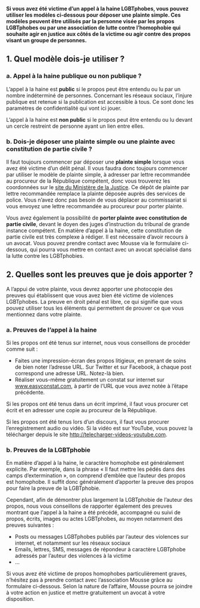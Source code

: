 **Si vous avez été victime d’un appel à la haine LGBTphobes, vous pouvez utiliser les modèles ci-dessous pour déposer une plainte simple. Ces modèles peuvent être utilisés par la personne visée par les propos LGBTphobes ou par une association de lutte contre l’homophobie qui souhaite agir en justice aux côtés de la victime ou agir contre des propos visant un groupe de personnes.** 


## 1. Quel modèle dois-je utiliser ? 

### a. Appel à la haine publique ou non publique ?

L’appel à la haine est **public** si le propos peut être entendu ou lu par un nombre indéterminé de personnes. Concernant les réseaux sociaux, l’injure publique est retenue si la publication est accessible à tous. Ce sont donc les paramètres de confidentialité qui vont ici jouer. 

L’appel à la haine est **non public** si le propos peut être entendu ou lu devant un cercle restreint de personne ayant un lien entre elles.


### b. Dois-je déposer une plainte simple ou une plainte avec constitution de partie civile ?  

Il faut toujours commencer par déposer une **plainte simple** lorsque vous avez été victime d’un délit pénal. Il vous faudra donc toujours commencer par utiliser le modèle de plainte simple, à adresser par lettre recommandée au procureur de la République compétent, donc vous trouverez les coordonnées sur le [site du Ministère de la Justice](http://www.justice.gouv.fr/). Ce dépôt de plainte par lettre recommandée remplace la plainte déposée auprès des services de police. Vous n’avez donc pas besoin de vous déplacer au commissariat si vous envoyez une lettre recommandée au procureur pour porter plainte. 

Vous avez également la possibilité de **porter plainte avec constitution de partie civile**, devant le doyen des juges d’instruction du tribunal de grande instance compétent. En matière d’appel à la haine, cette constitution de partie civile est très complexe à rédiger. Il est nécessaire d’avoir recours à un avocat. Vous pouvez prendre contact avec Mousse via le formulaire ci-dessous, qui pourra vous mettre en contact avec un avocat spécialisé dans la lutte contre les LGBTphobies. 


## 2. Quelles sont les preuves que je dois apporter ?

A l’appui de votre plainte, vous devrez apporter une photocopie des preuves qui établissent que vous avez bien été victime de violences LGBTphobes. La preuve en droit pénal est libre, ce qui signifie que vous pouvez utiliser tous les éléments qui permettent de prouver ce que vous mentionnez dans votre plainte. 


### a. Preuves de l’appel à la haine
Si les propos ont été tenus sur internet, nous vous conseillons de procéder comme suit : 
* Faites une impression-écran des propos litigieux, en prenant de soins de bien noter l’adresse URL. Sur Twitter et sur Facebook, à chaque post correspond une adresse URL. Notez-là bien. 
* Réaliser vous-même gratuitement un constat sur internet sur www.easyconstat.com, à partir de l’URL que vous avez notée à l’étape précédente.  

Si les propos ont été tenus dans un écrit imprimé, il faut vous procurer cet écrit et en adresser une copie au procureur de la République. 

Si les propos ont été tenus lors d’un discours, il faut vous procurer l’enregistrement audio ou vidéo. Si la vidéo est sur YouTube, vous pouvez la télécharger depuis le site http://telecharger-videos-youtube.com. 


### b. Preuves de la LGBTphobie

En matière d’appel à la haine, le caractère homophobe est généralement explicite. Par exemple, dans la phrase « Il faut mettre les pédés dans des camps d’extermination », on comprend d’emblée que l’auteur des propos est homophobe. Il suffit donc généralement d’apporter la preuve des propos pour faire la preuve de la LGBTphobie.

Cependant, afin de démontrer plus largement la LGBTphobie de l’auteur des propos, nous vous conseillons de rapporter également des preuves montrant que l'appel à la haine a été précédé, accompagné ou suivi de propos, écrits, images ou actes LGBTphobes, au moyen notamment des preuves suivantes : 
* Posts ou messages LGBTphobes publiés par l’auteur des violences sur internet, et notamment sur les réseaux sociaux
* Emails, lettres, SMS, messages de répondeur à caractère LGBTphobe adressés par l’auteur des violences à la victime
* …


Si vous avez été victime de propos homophobes particulièrement graves, n’hésitez pas à prendre contact avec l’association Mousse grâce au formulaire ci-dessous. Selon la nature de l’affaire, Mousse pourra se joindre à votre action en justice et mettre gratuitement un avocat à votre disposition.
